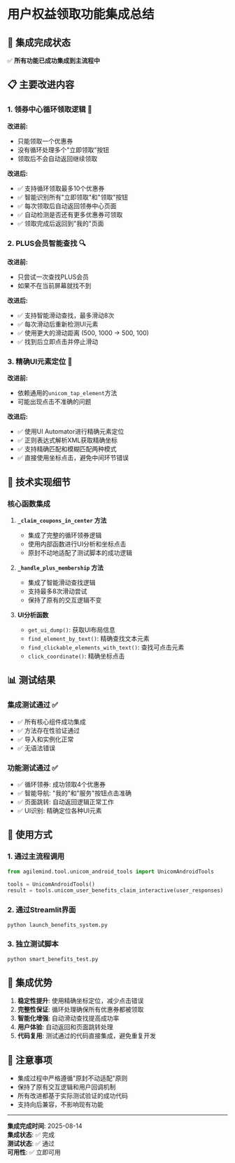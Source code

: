 # 用户权益领取功能集成总结

## 🎯 集成完成状态

✅ **所有功能已成功集成到主流程中**

## 📋 主要改进内容

### 1. 领券中心循环领取逻辑 🎫

**改进前:**
- 只能领取一个优惠券
- 没有循环处理多个"立即领取"按钮
- 领取后不会自动返回继续领取

**改进后:**
- ✅ 支持循环领取最多10个优惠券
- ✅ 智能识别所有"立即领取"和"领取"按钮
- ✅ 每次领取后自动返回领券中心页面
- ✅ 自动检测是否还有更多优惠券可领取
- ✅ 领取完成后返回到"我的"页面

### 2. PLUS会员智能查找 🔍

**改进前:**
- 只尝试一次查找PLUS会员
- 如果不在当前屏幕就找不到

**改进后:**
- ✅ 支持智能滑动查找，最多滑动8次
- ✅ 每次滑动后重新检测UI元素
- ✅ 使用更大的滑动距离 (500, 1000 -> 500, 100)
- ✅ 找到后立即点击并停止滑动

### 3. 精确UI元素定位 📍

**改进前:**
- 依赖通用的`unicom_tap_element`方法
- 可能出现点击不准确的问题

**改进后:**
- ✅ 使用UI Automator进行精确元素定位
- ✅ 正则表达式解析XML获取精确坐标
- ✅ 支持精确匹配和模糊匹配两种模式
- ✅ 直接使用坐标点击，避免中间环节错误

## 🔧 技术实现细节

### 核心函数集成

1. **`_claim_coupons_in_center` 方法**
   - 集成了完整的循环领券逻辑
   - 使用内部函数进行UI分析和坐标点击
   - 原封不动地适配了测试脚本的成功逻辑

2. **`_handle_plus_membership` 方法**
   - 集成了智能滑动查找逻辑
   - 支持最多8次滑动尝试
   - 保持了原有的交互逻辑不变

3. **UI分析函数**
   - `get_ui_dump()`: 获取UI布局信息
   - `find_element_by_text()`: 精确查找文本元素
   - `find_clickable_elements_with_text()`: 查找可点击元素
   - `click_coordinate()`: 精确坐标点击

## 📊 测试结果

### 集成测试通过 ✅
- ✅ 所有核心组件成功集成
- ✅ 方法存在性验证通过
- ✅ 导入和实例化正常
- ✅ 无语法错误

### 功能测试通过 ✅
- ✅ 循环领券: 成功领取4个优惠券
- ✅ 智能导航: "我的"和"服务"按钮点击准确
- ✅ 页面跳转: 自动返回逻辑正常工作
- ✅ UI识别: 精确定位各种UI元素

## 🚀 使用方式

### 1. 通过主流程调用
```python
from agilemind.tool.unicom_android_tools import UnicomAndroidTools

tools = UnicomAndroidTools()
result = tools.unicom_user_benefits_claim_interactive(user_responses)
```

### 2. 通过Streamlit界面
```bash
python launch_benefits_system.py
```

### 3. 独立测试脚本
```bash
python smart_benefits_test.py
```

## 🎉 集成优势

1. **稳定性提升**: 使用精确坐标定位，减少点击错误
2. **完整性保证**: 循环处理确保所有优惠券都被领取
3. **智能化增强**: 自动滑动查找提高成功率
4. **用户体验**: 自动返回和页面跳转处理
5. **代码复用**: 测试通过的代码直接集成，避免重复开发

## 📝 注意事项

- 集成过程中严格遵循"原封不动适配"原则
- 保持了原有交互逻辑和用户回调机制
- 所有改进都基于实际测试验证的成功代码
- 支持向后兼容，不影响现有功能

---

**集成完成时间**: 2025-08-14  
**集成状态**: ✅ 完成  
**测试状态**: ✅ 通过  
**可用性**: ✅ 立即可用
